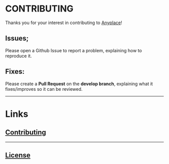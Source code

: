 # CONTRIBUTING
Thanks you for your interest in contributing to [Anyplace](http://anyplace.cs.ucy.ac.cy/)!

## Issues;
Please open a Github Issue to report a problem, explaining how to reproduce it.

## Fixes:
Please create a **Pull Request** on the **develop branch**,
explaining what it fixes/improves so it can be reviewed.

---

# Links
## [Contributing](CONTRIBUTING.md)

---
## [License](LICENSE.txt)
